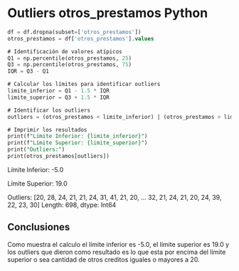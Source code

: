 # Outliers otros\_prestamos Python

```sql
df = df.dropna(subset=['otros_prestamos'])
otros_prestamos = df['otros_prestamos'].values

# Identificación de valores atípicos
Q1 = np.percentile(otros_prestamos, 25)
Q3 = np.percentile(otros_prestamos, 75)
IQR = Q3 - Q1

# Calcular los límites para identificar outliers
limite_inferior = Q1 - 1.5 * IQR
limite_superior = Q3 + 1.5 * IQR

# Identificar los outliers
outliers = (otros_prestamos < limite_inferior) | (otros_prestamos > limite_superior)

# Imprimir los resultados
print(f"Límite Inferior: {limite_inferior}")
print(f"Límite Superior: {limite_superior}")
print("Outliers:")
print(otros_prestamos[outliers])
```

Límite Inferior: -5.0&#x20;

Límite Superior: 19.0&#x20;

Outliers: \[20, 28, 24, 21, 21, 24, 31, 41, 21, 20, ... 32, 21, 24, 21, 20, 24, 39, 22, 23, 30] Length: 698, dtype: Int64

## Conclusiones

Como muestra el calculo el límite inferior es -5.0, el límite superior es 19.0 y los outliers que dieron como resultado es lo que esta por encima del límite superior o sea cantidad de otros creditos iguales o mayores a 20.



###
